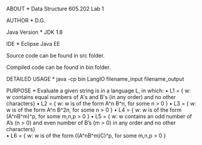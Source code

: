 ABOUT * Data Structure 605.202 Lab 1

AUTHOR * D.G.

Java Version * JDK 1.8

IDE * Eclipse Java EE

Source code can be found in src folder.

Compiled code can be found in bin folder.

DETAILED USAGE * java -cp bin LangIO filename_input filename_output

PURPOSE * Evaluate a given string is in a language L, in which: 
			•	L1 = { w: w contains equal numbers of A's and B's (in any order) and no other characters} 
			•	L2 = { w: w is of the form A^n B^n, for some n > 0 } 
			•	L3 = { w: w is of the form A^n B^2n, for some n > 0 } 
			•	L4 = { w: w is of the form (A^nB^m)^p, for some m,n,p > 0 } 
			•	L5 = { w: w contains an odd number of A’s (n > 0) and even number of B’s (m > 0) in any order and no other characters}  
			•	L6 = { w: w is of the form ((A^nB^m)C)^p, for some m,n,p > 0 }
 
